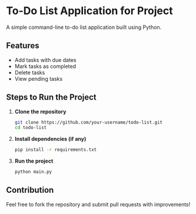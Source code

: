 # To-Do List Application for Project
A simple command-line to-do list application built using Python.

## Features
- Add tasks with due dates
- Mark tasks as completed
- Delete tasks
- View pending tasks

## Steps to Run the Project
1. **Clone the repository**
   ```sh
   git clone https://github.com/your-username/todo-list.git
   cd todo-list
   ```

2. **Install dependencies (if any)**
   ```sh
   pip install -r requirements.txt
   ```

3. **Run the project**
   ```sh
   python main.py
   ```

## Contribution
Feel free to fork the repository and submit pull requests with improvements!
